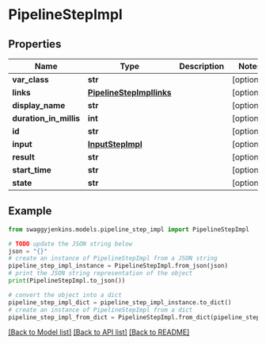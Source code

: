 # PipelineStepImpl


## Properties

Name | Type | Description | Notes
------------ | ------------- | ------------- | -------------
**var_class** | **str** |  | [optional] 
**links** | [**PipelineStepImpllinks**](PipelineStepImpllinks.md) |  | [optional] 
**display_name** | **str** |  | [optional] 
**duration_in_millis** | **int** |  | [optional] 
**id** | **str** |  | [optional] 
**input** | [**InputStepImpl**](InputStepImpl.md) |  | [optional] 
**result** | **str** |  | [optional] 
**start_time** | **str** |  | [optional] 
**state** | **str** |  | [optional] 

## Example

```python
from swaggyjenkins.models.pipeline_step_impl import PipelineStepImpl

# TODO update the JSON string below
json = "{}"
# create an instance of PipelineStepImpl from a JSON string
pipeline_step_impl_instance = PipelineStepImpl.from_json(json)
# print the JSON string representation of the object
print(PipelineStepImpl.to_json())

# convert the object into a dict
pipeline_step_impl_dict = pipeline_step_impl_instance.to_dict()
# create an instance of PipelineStepImpl from a dict
pipeline_step_impl_from_dict = PipelineStepImpl.from_dict(pipeline_step_impl_dict)
```
[[Back to Model list]](../README.md#documentation-for-models) [[Back to API list]](../README.md#documentation-for-api-endpoints) [[Back to README]](../README.md)


